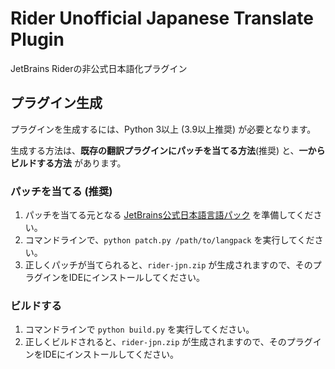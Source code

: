 # Rider Unofficial Japanese Translate Plugin
JetBrains Riderの非公式日本語化プラグイン

## プラグイン生成
プラグインを生成するには、Python 3以上 (3.9以上推奨) が必要となります。

生成する方法は、**既存の翻訳プラグインにパッチを当てる方法**(推奨) と、**一からビルドする方法** があります。

### パッチを当てる (推奨)
1. パッチを当てる元となる [JetBrains公式日本語言語パック](https://plugins.jetbrains.com/plugin/13964-japanese-language-pack------) を準備してください。
2. コマンドラインで、`python patch.py /path/to/langpack` を実行してください。
3. 正しくパッチが当てられると、`rider-jpn.zip` が生成されますので、そのプラグインをIDEにインストールしてください。

### ビルドする
1. コマンドラインで `python build.py` を実行してください。
2. 正しくビルドされると、`rider-jpn.zip` が生成されますので、そのプラグインをIDEにインストールしてください。